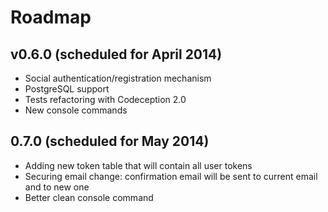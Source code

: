 # Roadmap

## v0.6.0 (scheduled for April 2014)

- Social authentication/registration mechanism
- PostgreSQL support
- Tests refactoring with Codeception 2.0
- New console commands

## 0.7.0 (scheduled for May 2014)

- Adding new token table that will contain all user tokens
- Securing email change: confirmation email will be sent to current email and to new one
- Better clean console command